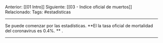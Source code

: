 Anterior: [[01 Intro]]
Siguiente: [[03 - Indice oficial de muertos]]
Relacionado: 
Tags: #estadisticas

------------------------------------------------------

Se puede comenzar por las estadísticas. **El la tasa oficial de mortalidad del coronavirus es 0.4%. ** .

-------------------------------------------------------


